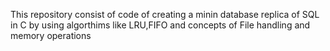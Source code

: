 This repository consist of code of creating a minin database replica of SQL in C by using algorthims like LRU,FIFO and concepts of File handling and memory operations
